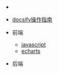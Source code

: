 <!-- docs/_navbar.md -->

* [](/)
* [docsify操作指南](/docsify)


* 前端
    * [javascript](/01/javascript/)
    * [echarts](/01/echarts/)

* 后端
